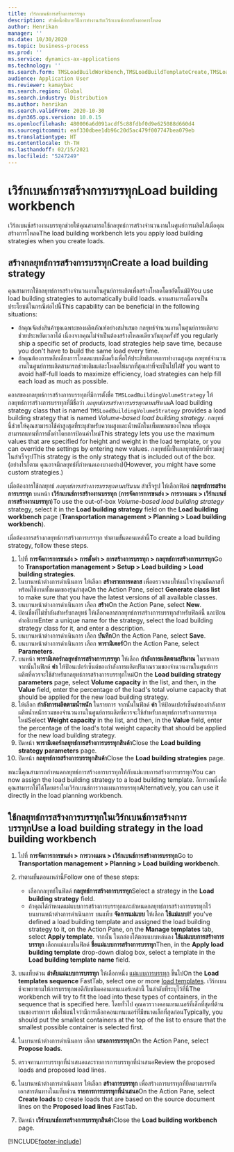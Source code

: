 ```yaml
---
title: เวิร์กเบนช์การสร้างการบรรทุก
description: หัวข้อนี้อธิบายวิธีการทำงานกับเวิร์กเบนช์การสร้างอาคารโหลด
author: Henrikan
manager: ''
ms.date: 10/30/2020
ms.topic: business-process
ms.prod: ''
ms.service: dynamics-ax-applications
ms.technology: ''
ms.search.form: TMSLoadBuildWorkbench,TMSLoadBuildTemplateCreate,TMSLoadBuildStrategy,TMSLoadBuildTemplateApply
audience: Application User
ms.reviewer: kamaybac
ms.search.region: Global
ms.search.industry: Distribution
ms.author: henrikan
ms.search.validFrom: 2020-10-30
ms.dyn365.ops.version: 10.0.15
ms.openlocfilehash: 480006a6d091acdf5c88fdbf0d9e625088d660d4
ms.sourcegitcommit: eaf330dbee1db96c20d5ac479f007747bea079eb
ms.translationtype: HT
ms.contentlocale: th-TH
ms.lasthandoff: 02/15/2021
ms.locfileid: "5247249"
---
```

# <a name="load-building-workbench"></a><span data-ttu-id="bca57-103">เวิร์กเบนช์การสร้างการบรรทุก</span><span class="sxs-lookup"><span data-stu-id="bca57-103">Load building workbench</span></span>

<span data-ttu-id="bca57-104">เวิร์กเบนช์สร้างงานบรรทุกช่วยให้คุณสามารถใช้กลยุทธ์การสร้างจำนวนงานในศูนย์การผลิตได้เมื่อคุณสร้างการโหลด</span><span class="sxs-lookup"><span data-stu-id="bca57-104">The load building workbench lets you apply load building strategies when you create loads.</span></span>

## <a name="create-a-load-building-strategy"></a><span data-ttu-id="bca57-105">สร้างกลยุทธ์การสร้างการบรรทุก</span><span class="sxs-lookup"><span data-stu-id="bca57-105">Create a load building strategy</span></span>

<span data-ttu-id="bca57-106">คุณสามารถใช้กลยุทธ์การสร้างจำนวนงานในศูนย์การผลิตเพื่อสร้างโหลดโดยอัตโนมัติ</span><span class="sxs-lookup"><span data-stu-id="bca57-106">You use load building strategies to automatically build loads.</span></span> <span data-ttu-id="bca57-107">ความสามารถนี้อาจเป็นประโยชน์ในกรณีต่อไปนี้</span><span class="sxs-lookup"><span data-stu-id="bca57-107">This capability can be beneficial in the following situations:</span></span>

- <span data-ttu-id="bca57-108">ถ้าคุณจัดส่งสินค้าชุดเฉพาะของผลิตภัณฑ์อย่างสม่ำเสมอ กลยุทธ์จำนวนงานในศูนย์การผลิตจะช่วยประหยัดเวลาได้ เนื่องจากคุณไม่จำเป็นต้องสร้างโหลดเดียวกันทุกครั้ง</span><span class="sxs-lookup"><span data-stu-id="bca57-108">If you regularly ship a specific set of products, load strategies help save time, because you don't have to build the same load every time.</span></span>
- <span data-ttu-id="bca57-109">ถ้าคุณต้องการหลีกเลี่ยงการโหลดแบบเต็มครึ่งเพื่อให้ประสิทธิภาพการทำงานสูงสุด กลยุทธ์จำนวนงานในศูนย์การผลิตสามารถช่วยเติมแต่ละโหลดให้มากที่สุดเท่าที่จะเป็นไปได้</span><span class="sxs-lookup"><span data-stu-id="bca57-109">If you want to avoid half-full loads to maximize efficiency, load strategies can help fill each load as much as possible.</span></span>

<span data-ttu-id="bca57-110">คลาสของกลยุทธ์การสร้างการบรรทุกที่มีการตั้งชื่อ `TMSLoadBuildingVolumeStrategy` ให้กลยุทธ์การสร้างการบรรทุกที่มีชื่อว่า  *กลยุทธ์การสร้างการบรรทุกตามปริมาณ*</span><span class="sxs-lookup"><span data-stu-id="bca57-110">A load building strategy class that is named `TMSLoadBuildingVolumeStrategy` provides a load building strategy that is named *Volume-based load building strategy*.</span></span> <span data-ttu-id="bca57-111">กลยุทธ์นี้ช่วยให้คุณสามารถใช้ค่าสูงสุดที่ระบุสำหรับความสูงและน้ำหนักในเท็มเพลตของโหลด หรือคุณสามารถแทนที่การตั้งค่าโดยการป้อนค่าใหม่</span><span class="sxs-lookup"><span data-stu-id="bca57-111">This strategy lets you use the maximum values that are specified for height and weight in the load template, or you can override the settings by entering new values.</span></span> <span data-ttu-id="bca57-112">กลยุทธ์นี้เป็นกลยุทธ์เดียวที่รวมอยู่ในสำเร็จรูป</span><span class="sxs-lookup"><span data-stu-id="bca57-112">This strategy is the only strategy that is included out of the box.</span></span> <span data-ttu-id="bca57-113">(อย่างไรก็ตาม คุณอาจมีกลยุทธ์ที่กำหนดเองบางอย่าง)</span><span class="sxs-lookup"><span data-stu-id="bca57-113">(However, you might have some custom strategies.)</span></span>

<span data-ttu-id="bca57-114">เมื่อต้องการใช้กลยุทธ์ *กลยุทธ์การสร้างการบรรทุกตามปริมาณ* สำเร็จรูป ให้เลือกฟิลด์ **กลยุทธ์การสร้างการบรรทุก** บนหน้า **เวิร์กเบนช์การสร้างงานบรรทุก** (**การจัดการการขนส่ง &gt; การวางแผน &gt; เวิร์กเบนช์การสร้างงานบรรทุก**)</span><span class="sxs-lookup"><span data-stu-id="bca57-114">To use the out-of-box *Volume-based load building strategy* strategy, select it in the **Load building strategy** field on the **Load building workbench** page (**Transportation management &gt; Planning &gt; Load building workbench**).</span></span>

<span data-ttu-id="bca57-115">เมื่อต้องการสร้างกลยุทธ์การสร้างการบรรทุก ทำตามขั้นตอนเหล่านี้</span><span class="sxs-lookup"><span data-stu-id="bca57-115">To create a load building strategy, follow these steps.</span></span>

1. <span data-ttu-id="bca57-116">ไปที่ **การจัดการการขนส่ง &gt; การตั้งค่า &gt; การสร้างการบรรทุก &gt; กลยุทธ์การสร้างการบรรทุก**</span><span class="sxs-lookup"><span data-stu-id="bca57-116">Go to **Transportation management &gt; Setup &gt; Load building &gt; Load building strategies**.</span></span>
1. <span data-ttu-id="bca57-117">ในบานหน้าต่างการดำเนินการ ให้เลือก **สร้างรายการคลาส** เพื่อตรวจสอบให้แน่ใจว่าคุณมีคลาสที่พร้อมใช้งานทั้งหมดของรุ่นล่าสุด</span><span class="sxs-lookup"><span data-stu-id="bca57-117">On the Action Pane, select **Generate class list** to make sure that you have the latest versions of all available classes.</span></span>
1. <span data-ttu-id="bca57-118">บนบานหน้าต่างการดำเนินการ เลือก **สร้าง**</span><span class="sxs-lookup"><span data-stu-id="bca57-118">On the Action Pane, select **New**.</span></span>
1. <span data-ttu-id="bca57-119">ป้อนชื่อที่ไม่ซ้ำกันสำหรับกลยุทธ์ ให้เลือกคลาสกลยุทธ์การสร้างการบรรทุกสำหรับฟิลด์นี้ และป้อนคำอธิบาย</span><span class="sxs-lookup"><span data-stu-id="bca57-119">Enter a unique name for the strategy, select the load building strategy class for it, and enter a description.</span></span>
1. <span data-ttu-id="bca57-120">บนบานหน้าต่างการดำเนินการ เลือก **บันทึก**</span><span class="sxs-lookup"><span data-stu-id="bca57-120">On the Action Pane, select **Save**.</span></span>
1. <span data-ttu-id="bca57-121">บนบานหน้าต่างการดำเนินการ เลือก **พารามิเตอร์**</span><span class="sxs-lookup"><span data-stu-id="bca57-121">On the Action Pane, select **Parameters**.</span></span>
1. <span data-ttu-id="bca57-122">บนหน้า **พารามิเตอร์กลยุทธ์การสร้างการบรรทุก** ให้เลือก **กำลังการผลิตตามปริมาณ** ในรายการ จากนั้นในฟิลด์ **ค่า** ให้ป้อนเปอร์เซ็นต์ของกำลังการผลิตปริมาณรวมของจำนวนงานในศูนย์การผลิตที่ควรจะใช้สำหรับกลยุทธ์การสร้างการบรรทุกใหม่</span><span class="sxs-lookup"><span data-stu-id="bca57-122">On the **Load building strategy parameters** page, select **Volume capacity** in the list, and then, in the **Value** field, enter the percentage of the load's total volume capacity that should be applied for the new load building strategy.</span></span>
1. <span data-ttu-id="bca57-123">ให้เลือก **กำลังการผลิตตามน้ำหนัก** ในรายการ จากนั้นในฟิลด์ **ค่า** ให้ป้อนเปอร์เซ็นต์ของกำลังการผลิตน้ำหนักรวมของจำนวนงานในศูนย์การผลิตที่ควรจะใช้สำหรับกลยุทธ์การสร้างการบรรทุกใหม่</span><span class="sxs-lookup"><span data-stu-id="bca57-123">Select **Weight capacity** in the list, and then, in the **Value** field, enter the percentage of the load's total weight capacity that should be applied for the new load building strategy.</span></span>
1. <span data-ttu-id="bca57-124">ปิดหน้า **พารามิเตอร์กลยุทธ์การสร้างการบรรทุกสินค้า**</span><span class="sxs-lookup"><span data-stu-id="bca57-124">Close the **Load building strategy parameters** page.</span></span>
1. <span data-ttu-id="bca57-125">ปิดหน้า **กลยุทธ์การสร้างการบรรทุกสินค้า**</span><span class="sxs-lookup"><span data-stu-id="bca57-125">Close the **Load building strategies** page.</span></span>

<span data-ttu-id="bca57-126">ขณะนี้คุณสามารถกำหนดกลยุทธ์การสร้างการบรรทุกให้กับแม่แบบการสร้างการบรรทุก</span><span class="sxs-lookup"><span data-stu-id="bca57-126">You can now assign the load building strategy to a load building template.</span></span> <span data-ttu-id="bca57-127">อีกทางหนึ่งคือ คุณสามารถใช้ได้โดยตรงในเวิร์กเบนช์การวางแผนการบรรทุก</span><span class="sxs-lookup"><span data-stu-id="bca57-127">Alternatively, you can use it directly in the load planning workbench.</span></span>

## <a name="use-a-load-building-strategy-in-the-load-building-workbench"></a><span data-ttu-id="bca57-128">ใช้กลยุทธ์การสร้างการบรรทุกในเวิร์กเบนช์การสร้างการบรรทุก</span><span class="sxs-lookup"><span data-stu-id="bca57-128">Use a load building strategy in the load building workbench</span></span>

1. <span data-ttu-id="bca57-129">ไปที่ **การจัดการการขนส่ง &gt; การวางแผน &gt; เวิร์กเบนช์การสร้างการบรรทุก**</span><span class="sxs-lookup"><span data-stu-id="bca57-129">Go to **Transportation management &gt; Planning &gt; Load building workbench**.</span></span>
1. <span data-ttu-id="bca57-130">ทำตามขั้นตอนเหล่านี้</span><span class="sxs-lookup"><span data-stu-id="bca57-130">Follow one of these steps:</span></span>

    - <span data-ttu-id="bca57-131">เลือกกลยุทธ์ในฟิลด์ **กลยุทธ์การสร้างการบรรทุก**</span><span class="sxs-lookup"><span data-stu-id="bca57-131">Select a strategy in the **Load building strategy** field.</span></span>
    - <span data-ttu-id="bca57-132">ถ้าคุณได้กำหนดแม่แบบการสร้างการบรรทุกและกำหนดกลยุทธ์การสร้างการบรรทุกไว้ บนบานหน้าต่างการดำเนินการ บนแท็บ **จัดการแม่แบบ** ให้เลือก **ใช้แม่แบบ**</span><span class="sxs-lookup"><span data-stu-id="bca57-132">If you've defined a load building template and assigned the load building strategy to it, on the Action Pane, on the **Manage templates** tab, select **Apply template**.</span></span> <span data-ttu-id="bca57-133">จากนั้น ในกล่องโต้ตอบแบบหล่นลง **ใช้แม่แบบการสร้างการบรรทุก** เลือกแม่แบบในฟิลด์ **ชื่อแม่แบบการสร้างการบรรทุก**</span><span class="sxs-lookup"><span data-stu-id="bca57-133">Then, in the **Apply load building template** drop-down dialog box, select a template in the **Load building template name** field.</span></span>

1. <span data-ttu-id="bca57-134">บนแท็บด่วน **ลำดับแม่แบบการบรรทุก** ให้เลือกหนึ่ง [แม่แบบการบรรทุก](load-template.md) ขึ้นไป</span><span class="sxs-lookup"><span data-stu-id="bca57-134">On the **Load templates sequence** FastTab, select one or more [load templates](load-template.md).</span></span> <span data-ttu-id="bca57-135">เวิร์กเบนช์จะพยายามให้การบรรทุกพอดีกับชนิดคอนเทนเนอร์เหล่านี้ ในลำดับที่ระบุไว้ที่นี่</span><span class="sxs-lookup"><span data-stu-id="bca57-135">The workbench will try to fit the load into these types of containers, in the sequence that is specified here.</span></span> <span data-ttu-id="bca57-136">โดยทั่วไป คุณควรวางคอนเทนเนอร์ที่เล็กที่สุดที่ด้านบนของรายการ เพื่อให้แน่ใจว่ามีการเลือกคอนเทนเนอร์ที่มีขนาดเล็กที่สุดก่อน</span><span class="sxs-lookup"><span data-stu-id="bca57-136">Typically, you should put the smallest containers at the top of the list to ensure that the smallest possible container is selected first.</span></span>
1. <span data-ttu-id="bca57-137">ในบานหน้าต่างการดำเนินการ เลือก **เสนอการบรรทุก**</span><span class="sxs-lookup"><span data-stu-id="bca57-137">On the Action Pane, select **Propose loads**.</span></span>
1. <span data-ttu-id="bca57-138">ตรวจทานการบรรทุกที่นำเสนอและรายการการบรรทุกที่นำเสนอ</span><span class="sxs-lookup"><span data-stu-id="bca57-138">Review the proposed loads and proposed load lines.</span></span>
1. <span data-ttu-id="bca57-139">ในบานหน้าต่างการดำเนินการ ให้เลือก **สร้างการบรรทุก** เพื่อสร้างการบรรทุกที่ยึดตามบรรทัดเอกสารต้นทางในแท็บด่วน **รายการการบรรทุกที่นำเสนอ**</span><span class="sxs-lookup"><span data-stu-id="bca57-139">On the Action Pane, select **Create loads** to create loads that are based on the source document lines on the **Proposed load lines** FastTab.</span></span>
1. <span data-ttu-id="bca57-140">ปิดหน้า **เวิร์กเบนช์การสร้างการบรรทุกสินค้า**</span><span class="sxs-lookup"><span data-stu-id="bca57-140">Close the **Load building workbench** page.</span></span>


[!INCLUDE[footer-include](../../../includes/footer-banner.md)]